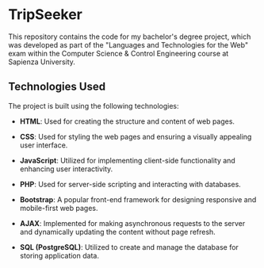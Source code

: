 # TripSeeker
This repository contains the code for my bachelor's degree project, which was developed as part of the "Languages and Technologies for the Web" exam within the Computer Science & Control Engineering course at Sapienza University.

## Technologies Used

The project is built using the following technologies:

- **HTML**: Used for creating the structure and content of web pages.

- **CSS**: Used for styling the web pages and ensuring a visually appealing user interface.

- **JavaScript**: Utilized for implementing client-side functionality and enhancing user interactivity.

- **PHP**: Used for server-side scripting and interacting with databases.

- **Bootstrap**: A popular front-end framework for designing responsive and mobile-first web pages.

- **AJAX**: Implemented for making asynchronous requests to the server and dynamically updating the content without page refresh.

- **SQL (PostgreSQL)**: Utilized to create and manage the database for storing application data.
